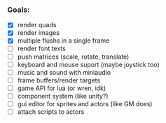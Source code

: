 ### Goals:
- [x] render quads
- [x] render images
- [x] multiple flushs in a single frame
- [ ] render font texts
- [ ] push matrices (scale, rotate, translate)
- [ ] keyboard and mouse suport (maybe joystick too)
- [ ] music and sound with miniaudio
- [ ] frame buffers/render targets
- [ ] game API for lua (or wren, idk)
- [ ] component system (like unity?)
- [ ] gui editor for sprites and actors (like GM does)
- [ ] attach scripts to actors